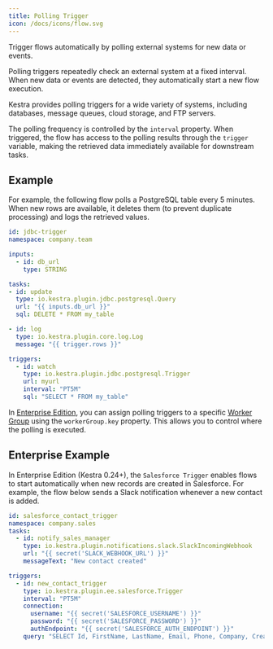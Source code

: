 ```yaml
---
title: Polling Trigger
icon: /docs/icons/flow.svg
---
```


Trigger flows automatically by polling external systems for new data or events.

Polling triggers repeatedly check an external system at a fixed interval. When new data or events are detected, they automatically start a new flow execution.

Kestra provides polling triggers for a wide variety of systems, including databases, message queues, cloud storage, and FTP servers.

The polling frequency is controlled by the `interval` property. When triggered, the flow has access to the polling results through the `trigger` variable, making the retrieved data immediately available for downstream tasks.

## Example

For example, the following flow polls a PostgreSQL table every 5 minutes. When new rows are available, it deletes them (to prevent duplicate processing) and logs the retrieved values.

```yaml
id: jdbc-trigger
namespace: company.team

inputs:
  - id: db_url
    type: STRING

tasks:
- id: update
  type: io.kestra.plugin.jdbc.postgresql.Query
  url: "{{ inputs.db_url }}"
  sql: DELETE * FROM my_table

- id: log
  type: io.kestra.plugin.core.log.Log
  message: "{{ trigger.rows }}"

triggers:
  - id: watch
    type: io.kestra.plugin.jdbc.postgresql.Trigger
    url: myurl
    interval: "PT5M"
    sql: "SELECT * FROM my_table"
```

In [Enterprise Edition](../../06.enterprise/01.overview/01.enterprise-edition.md), you can assign polling triggers to a specific [Worker Group](../../06.enterprise/04.scalability/worker-group.md) using the `workerGroup.key` property. This allows you to control where the polling is executed.

## Enterprise Example

In Enterprise Edition (Kestra 0.24+), the `Salesforce Trigger` enables flows to start automatically when new records are created in Salesforce. For example, the flow below sends a Slack notification whenever a new contact is added.

```yaml
id: salesforce_contact_trigger
namespace: company.sales
tasks:
  - id: notify_sales_manager
    type: io.kestra.plugin.notifications.slack.SlackIncomingWebhook
    url: "{{ secret('SLACK_WEBHOOK_URL') }}"
    messageText: "New contact created" 

triggers:
  - id: new_contact_trigger
    type: io.kestra.plugin.ee.salesforce.Trigger
    interval: "PT5M"
    connection:
      username: "{{ secret('SALESFORCE_USERNAME') }}"
      password: "{{ secret('SALESFORCE_PASSWORD') }}"
      authEndpoint: "{{ secret('SALESFORCE_AUTH_ENDPOINT') }}"
    query: "SELECT Id, FirstName, LastName, Email, Phone, Company, CreatedDate FROM Contact WHERE CreatedDate >= LAST_N_MINUTES:5"
```